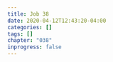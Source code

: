 ```yaml
---
title: Job 38
date: 2020-04-12T12:43:20-04:00
categories: []
tags: []
chapter: "038"
inprogress: false
---
```


